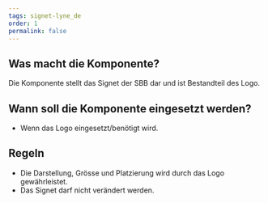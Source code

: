 ```yaml
---
tags: signet-lyne_de
order: 1
permalink: false
---
```


## Was macht die Komponente?
Die Komponente stellt das Signet der SBB dar und ist Bestandteil des Logo.

## Wann soll die Komponente eingesetzt werden?
* Wenn das Logo eingesetzt/benötigt wird.

## Regeln
* Die Darstellung, Grösse und Platzierung wird durch das Logo gewährleistet.
* Das Signet darf nicht verändert werden.